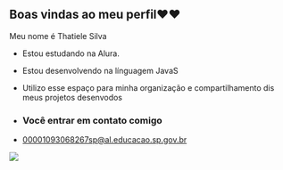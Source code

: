 ## Boas vindas ao meu perfil❤️❤️

Meu nome é Thatiele Silva 

- Estou estudando na Alura.
-  Estou desenvolvendo na línguagem JavaS
-  Utilizo esse espaço para minha organização e compartilhamento dis meus projetos desenvodos

-  ### Você entrar em contato comigo

-  00001093068267sp@al.educacao.sp.gov.br


![](https://medial.tenor.com/m/vgMAnYYQL6kAAAAC/inside-out.gif)
